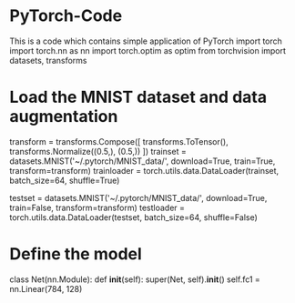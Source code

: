 # PyTorch-Code
This is a code which contains simple application of PyTorch
import torch
import torch.nn as nn
import torch.optim as optim
from torchvision import datasets, transforms

# Load the MNIST dataset and data augmentation
transform = transforms.Compose([
    transforms.ToTensor(),
    transforms.Normalize((0.5,), (0.5,))
])
trainset = datasets.MNIST('~/.pytorch/MNIST_data/', download=True, train=True, transform=transform)
trainloader = torch.utils.data.DataLoader(trainset, batch_size=64, shuffle=True)

testset = datasets.MNIST('~/.pytorch/MNIST_data/', download=True, train=False, transform=transform)
testloader = torch.utils.data.DataLoader(testset, batch_size=64, shuffle=False)

# Define the model
class Net(nn.Module):
    def __init__(self):
        super(Net, self).__init__()
        self.fc1 = nn.Linear(784, 128)
